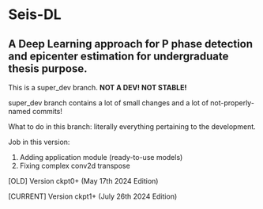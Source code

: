 # Seis-DL
## A Deep Learning approach for P phase detection and epicenter estimation for undergraduate thesis purpose.

This is a super_dev branch. **NOT A DEV! NOT STABLE!**

super_dev branch contains a lot of small changes and a lot of not-properly-named commits!

What to do in this branch: literally everything pertaining to the development.

Job in this version:
1. Adding application module (ready-to-use models) 
2. Fixing complex conv2d transpose

[OLD] Version ckpt0+ (May 17th 2024 Edition)

[CURRENT] Version ckpt1+ (July 26th 2024 Edition)
